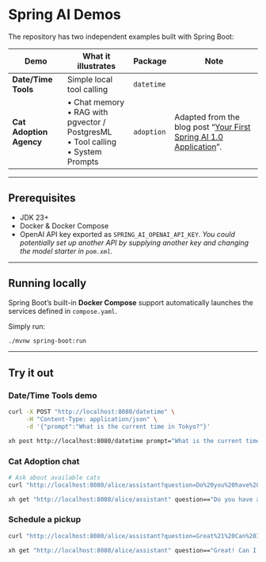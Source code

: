 # Spring AI Demos

The repository has two independent examples built with Spring Boot:

| Demo                    | What it illustrates                                                                     | Package    | Note                                                                                                                            |
|-------------------------|-----------------------------------------------------------------------------------------|------------|---------------------------------------------------------------------------------------------------------------------------------|
| **Date/Time Tools**     | Simple local tool calling                                                               | `datetime` |                                                                                                                                 |
| **Cat Adoption Agency** | • Chat memory<br>• RAG with pgvector / PostgresML<br>• Tool calling<br>• System Prompts | `adoption` | Adapted from the blog post  “[Your First Spring AI 1.0 Application](https://spring.io/blog/2025/05/20/your-first-spring-ai-1)”. |

---

## Prerequisites

* JDK 23+
* Docker & Docker Compose
* OpenAI API key exported as `SPRING_AI_OPENAI_API_KEY`. *You could potentially set up another API by supplying another
  key and changing the model starter in `pom.xml`.*

---

## Running locally

Spring Boot’s built-in **Docker Compose** support automatically
launches the services defined in `compose.yaml`.

Simply run:

```bash
./mvnw spring-boot:run
```

---

## Try it out

### Date/Time Tools demo

```bash
curl -X POST "http://localhost:8080/datetime" \
     -H "Content-Type: application/json" \
     -d '{"prompt":"What is the current time in Tokyo?"}'
```

```bash
xh post http://localhost:8080/datetime prompt="What is the current time in Tokyo?"
```

### Cat Adoption chat

```bash
# Ask about available cats
curl "http://localhost:8080/alice/assistant?question=Do%20you%20have%20any%20playful%20cats%3F"
```

```bash
xh get "http://localhost:8080/alice/assistant" question=="Do you have any playful cats?"
```

### Schedule a pickup

```bash
curl "http://localhost:8080/alice/assistant?question=Great%21%20Can%20I%20schedule%20to%20pick%20up%20Luna%20tomorrow%3F"
```

```bash
xh get "http://localhost:8080/alice/assistant" question=="Great! Can I schedule to pick up Luna tomorrow?"
```
